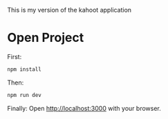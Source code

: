 This is my version of the kahoot application

# Open Project

First:

```bash
npm install
```

Then:

```bash
npm run dev
```

Finally:
Open [http://localhost:3000](http://localhost:3000) with your browser.
